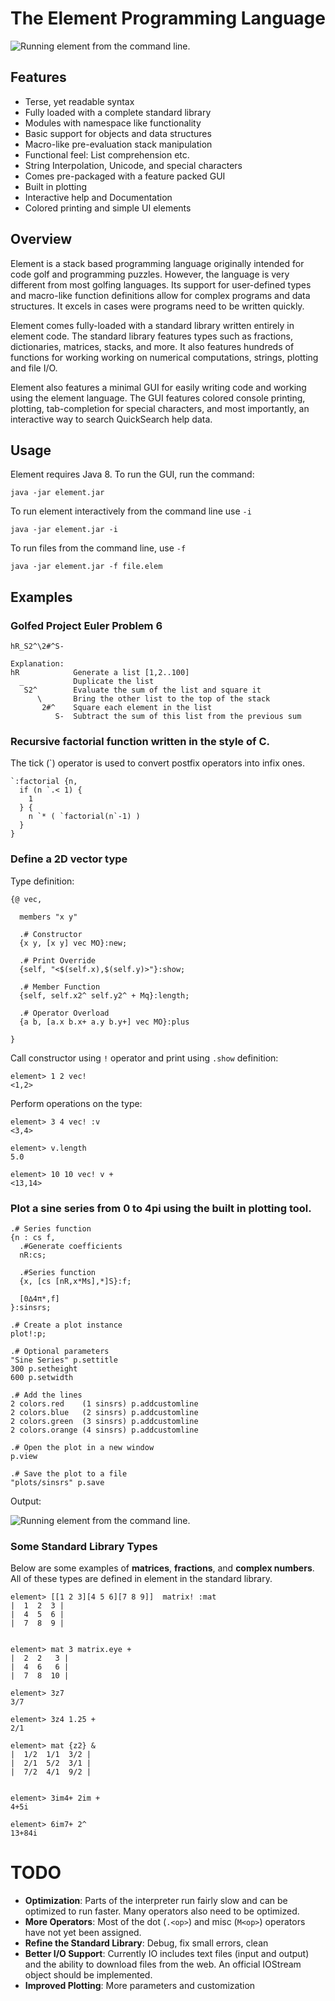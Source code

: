 # The Element Programming Language

![Running element from the command line. ](images/qsearch.png)

## Features

  - Terse, yet readable syntax
  - Fully loaded with a complete standard library
  - Modules with namespace like functionality
  - Basic support for objects and data structures
  - Macro-like pre-evaluation stack manipulation
  - Functional feel: List comprehension etc.
  - String Interpolation, Unicode, and special characters
  - Comes pre-packaged with a feature packed GUI
  - Built in plotting
  - Interactive help and Documentation
  - Colored printing and simple UI elements

## Overview

Element is a stack based programming language originally intended for code golf and programming puzzles. However, the language is very different from most golfing languages. Its support for user-defined types and macro-like function definitions allow for complex programs and data structures. It excels in cases were programs need to be written quickly.

Element comes fully-loaded with a standard library written entirely in element code. The standard library features types such as fractions, dictionaries, matrices, stacks, and more. It also features hundreds of functions for working working on numerical computations, strings, plotting and file I/O.

Element also features a minimal GUI for easily writing code and working using the element language. The GUI features colored console printing, plotting, tab-completion for special characters, and most importantly, an interactive way to search QuickSearch help data.

## Usage

Element requires Java 8. To run the GUI, run the command:

```
java -jar element.jar
```

To run element interactively from the command line use `-i`

```
java -jar element.jar -i
```

To run files from the command line, use `-f`

```
java -jar element.jar -f file.elem
```

## Examples

### Golfed Project Euler Problem 6

```
hR_S2^\2#^S-

Explanation:
hR            Generate a list [1,2..100]
  _           Duplicate the list
   S2^        Evaluate the sum of the list and square it
      \       Bring the other list to the top of the stack
       2#^    Square each element in the list
          S-  Subtract the sum of this list from the previous sum
```

### Recursive factorial function written in the style of C.

The tick (\`) operator is used to convert postfix operators into infix ones.

```
`:factorial {n,
  if (n `.< 1) {
    1
  } {
    n `* ( `factorial(n`-1) )
  }
}
```

### Define a 2D vector type

Type definition:

```
{@ vec,

  members "x y"

  .# Constructor
  {x y, [x y] vec MO}:new;

  .# Print Override
  {self, "<$(self.x),$(self.y)>"}:show;

  .# Member Function
  {self, self.x2^ self.y2^ + Mq}:length;

  .# Operator Overload
  {a b, [a.x b.x+ a.y b.y+] vec MO}:plus

}

```

Call constructor using `!` operator and print using `.show` definition:

```
element> 1 2 vec!
<1,2>

```
Perform operations on the type:

```
element> 3 4 vec! :v
<3,4>

element> v.length
5.0

element> 10 10 vec! v +
<13,14>
```

### Plot a sine series from 0 to 4pi using the built in plotting tool.

```
.# Series function
{n : cs f,
  .#Generate coefficients
  nR:cs;

  .#Series function
  {x, [cs [nR,x*Ms],*]S}:f;

  [0∆4π*,f]
}:sinsrs;

.# Create a plot instance
plot!:p;

.# Optional parameters
"Sine Series" p.settitle
300 p.setheight
600 p.setwidth

.# Add the lines
2 colors.red    (1 sinsrs) p.addcustomline
2 colors.blue   (2 sinsrs) p.addcustomline
2 colors.green  (3 sinsrs) p.addcustomline
2 colors.orange (4 sinsrs) p.addcustomline

.# Open the plot in a new window
p.view

.# Save the plot to a file
"plots/sinsrs" p.save
```

Output:

![Running element from the command line. ](images/sinsrs.png)

### Some Standard Library Types
Below are some examples of **matrices**, **fractions**, and **complex numbers**. All of these types are defined in element in the standard library.

```
element> [[1 2 3][4 5 6][7 8 9]]  matrix! :mat
|  1  2  3 |
|  4  5  6 |
|  7  8  9 |


element> mat 3 matrix.eye +
|  2  2   3 |
|  4  6   6 |
|  7  8  10 |

element> 3z7
3/7

element> 3z4 1.25 +
2/1

element> mat {z2} &
|  1/2  1/1  3/2 |
|  2/1  5/2  3/1 |
|  7/2  4/1  9/2 |


element> 3im4+ 2im +
4+5i

element> 6im7+ 2^
13+84i
```

# TODO

  - **Optimization**: Parts of the interpreter run fairly slow and can be optimized to run faster. Many operators also need to be optimized.
  - **More Operators**: Most of the dot (`.<op>`) and misc (`M<op>`) operators have not yet been assigned.
  - **Refine the Standard Library**: Debug, fix small errors, clean
  - **Better I/O Support**: Currently IO includes text files (input and output) and the ability to download files from the web. An official IOStream object should be implemented.
  - **Improved Plotting**: More parameters and customization
